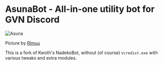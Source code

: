 # AsunaBot - All-in-one utility bot for GVN Discord

![Asuna](https://user-images.githubusercontent.com/7723097/81585479-6f723580-93de-11ea-9d17-a42cfc466bfd.png)

Picture by [Rimuu](https://www.pixiv.net/en/artworks/79803851)


This is a fork of Kwoth's NadekoBot, without (of course) `vcredist.exe` with various tweaks and extra modules.